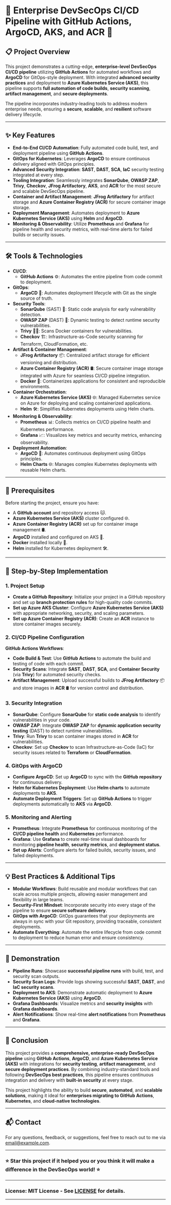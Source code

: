 
# 🌟 **Enterprise DevSecOps CI/CD Pipeline with GitHub Actions, ArgoCD, AKS, and ACR** 🚀

## 📋 **Project Overview**

This project demonstrates a cutting-edge, **enterprise-level DevSecOps CI/CD pipeline** utilizing **GitHub Actions** for automated workflows and **ArgoCD** for GitOps-style deployment. With integrated **advanced security practices** and deployment to **Azure Kubernetes Service (AKS)**, this pipeline supports **full automation of code builds**, **security scanning**, **artifact management**, and **secure deployments**. 

The pipeline incorporates industry-leading tools to address modern enterprise needs, ensuring a **secure**, **scalable**, and **resilient** software delivery lifecycle.

---

## ✨ **Key Features**

- **End-to-End CI/CD Automation**: Fully automated code build, test, and deployment pipeline using **GitHub Actions**.
- **GitOps for Kubernetes**: Leverages **ArgoCD** to ensure continuous delivery aligned with GitOps principles.
- **Advanced Security Integration**: **SAST**, **DAST**, **SCA**, **IaC** security testing integrated at every step.
- **Tooling Integration**: Seamlessly integrates **SonarQube**, **OWASP ZAP**, **Trivy**, **Checkov**, **JFrog Artifactory**, **AKS**, and **ACR** for the most secure and scalable DevSecOps pipeline.
- **Container and Artifact Management**: **JFrog Artifactory** for artifact storage and **Azure Container Registry (ACR)** for secure container image storage.
- **Deployment Management**: Automates deployment to **Azure Kubernetes Service (AKS)** using **Helm** and **ArgoCD**.
- **Monitoring & Observability**: Utilize **Prometheus** and **Grafana** for pipeline health and security metrics, with real-time alerts for failed builds or security issues.

---

## 🛠️ **Tools & Technologies**

- **CI/CD**: 
  - **GitHub Actions** ⚙️: Automates the entire pipeline from code commit to deployment.
- **GitOps**:
  - **ArgoCD** 🔄: Automates deployment lifecycle with Git as the single source of truth.
- **Security Tools**:
  - **SonarQube** (SAST) 🧪: Static code analysis for early vulnerability detection.
  - **OWASP ZAP** (DAST) 🔐: Dynamic testing to detect runtime security vulnerabilities.
  - **Trivy** 🧑‍🔬: Scans Docker containers for vulnerabilities.
  - **Checkov** 🏗️: Infrastructure-as-Code security scanning for Terraform, CloudFormation, etc.
- **Artifact & Container Management**:
  - **JFrog Artifactory** 📦: Centralized artifact storage for efficient versioning and distribution.
  - **Azure Container Registry (ACR)** 🛢️: Secure container image storage integrated with Azure for seamless CI/CD pipeline integration.
  - **Docker** 🐋: Containerizes applications for consistent and reproducible environments.
- **Container Orchestration**:
  - **Azure Kubernetes Service (AKS)** 🌐: Managed Kubernetes service on Azure for deploying and scaling containerized applications.
  - **Helm** 🛠️: Simplifies Kubernetes deployments using Helm charts.
- **Monitoring & Observability**:
  - **Prometheus** 📊: Collects metrics on CI/CD pipeline health and Kubernetes performance.
  - **Grafana** 📈: Visualizes key metrics and security metrics, enhancing observability.
- **Deployment Automation**:
  - **ArgoCD** 🔄: Automates continuous deployment using GitOps principles.
  - **Helm Charts** 🌐: Manages complex Kubernetes deployments with reusable Helm charts.

---

## 📝 **Prerequisites**

Before starting the project, ensure you have:

- A **GitHub account** and repository access 🐱.
- **Azure Kubernetes Service (AKS)** cluster configured 🌐.
- **Azure Container Registry (ACR)** set up for container image management 🛢️.
- **ArgoCD** installed and configured on AKS 🔐.
- **Docker** installed locally 🐳.
- **Helm** installed for Kubernetes deployment 🛠️.

---

## 🚀 **Step-by-Step Implementation**

### 1. **Project Setup**

- **Create a GitHub Repository**: Initialize your project in a GitHub repository and set up **branch protection rules** for high-quality code commits.
- **Set up Azure AKS Cluster**: Configure **Azure Kubernetes Service (AKS)** with appropriate networking, security, and scaling parameters.
- **Set up Azure Container Registry (ACR)**: Create an **ACR** instance to store container images securely.

### 2. **CI/CD Pipeline Configuration**

**GitHub Actions Workflows**:

- **Code Build & Test**: Use **GitHub Actions** to automate the build and testing of code with each commit.
- **Security Scans**: Integrate **SAST**, **DAST**, **SCA**, and **Container Security** (via **Trivy**) for automated security checks.
- **Artifact Management**: Upload successful builds to **JFrog Artifactory** 📦 and store images in **ACR** 🛢️ for version control and distribution.

### 3. **Security Integration**

- **SonarQube**: Configure **SonarQube** for **static code analysis** to identify vulnerabilities in your code.
- **OWASP ZAP**: Integrate **OWASP ZAP** for **dynamic application security testing** (DAST) to detect runtime vulnerabilities.
- **Trivy**: Run **Trivy** to scan container images stored in **ACR** for vulnerabilities.
- **Checkov**: Set up **Checkov** to scan Infrastructure-as-Code (IaC) for security issues related to **Terraform** or **CloudFormation**.

### 4. **GitOps with ArgoCD**

- **Configure ArgoCD**: Set up **ArgoCD** to sync with the **GitHub repository** for continuous delivery.
- **Helm for Kubernetes Deployment**: Use **Helm charts** to automate deployments to **AKS**.
- **Automate Deployment Triggers**: Set up **GitHub Actions** to trigger deployments automatically to **AKS** via **ArgoCD**.

### 5. **Monitoring and Alerting**

- **Prometheus**: Integrate **Prometheus** for continuous monitoring of the **CI/CD pipeline health** and **Kubernetes** performance.
- **Grafana**: Use **Grafana** to create real-time visual dashboards for monitoring **pipeline health**, **security metrics**, and **deployment status**.
- **Set up Alerts**: Configure alerts for failed builds, security issues, and failed deployments.

---

## 💡 **Best Practices & Additional Tips**

- **Modular Workflows**: Build reusable and modular workflows that can scale across multiple projects, allowing easier management and flexibility in large teams.
- **Security-First Mindset**: Incorporate security into every stage of the pipeline to ensure **secure software delivery**.
- **GitOps with ArgoCD**: GitOps guarantees that your deployments are always in sync with your Git repository, providing traceable, consistent deployments.
- **Automate Everything**: Automate the entire lifecycle from code commit to deployment to reduce human error and ensure consistency.

---

## 🎥 **Demonstration**

- **Pipeline Runs**: Showcase **successful pipeline runs** with build, test, and security scan outputs.
- **Security Scan Logs**: Provide logs showing successful **SAST**, **DAST**, and **IaC security scans**.
- **Deployment to AKS**: Demonstrate automatic deployment to **Azure Kubernetes Service (AKS)** using **ArgoCD**.
- **Grafana Dashboards**: Visualize metrics and **security insights** with **Grafana dashboards**.
- **Alert Notifications**: Show real-time **alert notifications** from **Prometheus** and **Grafana**.

---

## 🎯 **Conclusion**

This project provides a **comprehensive, enterprise-ready DevSecOps pipeline** using **GitHub Actions**, **ArgoCD**, and **Azure Kubernetes Service (AKS)** with integrations for **security testing**, **artifact management**, and **secure deployment practices**. By combining industry-standard tools and following **DevSecOps best practices**, this pipeline ensures continuous integration and delivery with **built-in security** at every stage.

This project highlights the ability to build **secure**, **automated**, and **scalable solutions**, making it ideal for **enterprises migrating to GitHub Actions**, **Kubernetes**, and **cloud-native technologies**. 

---

## 📬 **Contact**

For any questions, feedback, or suggestions, feel free to reach out to me via [email@example.com](mailto:email@example.com).

---

### ⭐ **Star this project** if it helped you or you think it will make a difference in the **DevSecOps** world! ⭐

---

### **License**: MIT License - See [LICENSE](LICENSE) for details.

---
